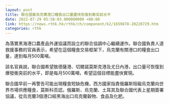```yaml
---
layout: post
title: 聯合國冀烏克蘭港口糧食出口量盡快恢復到衝突前水平
date: 2022-07-29 05:58:03.000000000 +08:00
link: https://news.rthk.hk/rthk/ch/component/k2/1659878-20220729.htm
categories: rthk
---
```


為落實黑海港口農產品外運協議而設立的聯合協調中心繼續運作。聯合國負責人道救援事務的官員表示，希望在這個糧食交易框架下，烏克蘭有關港口的糧食出口量，達到每月500萬噸。

該名官員說，聯合國希望敖德薩港、切爾諾莫斯克港及尤日內港，出口量可恢復到爆發衝突前的水平，即是每月500萬噸，希望這個目標能盡快實現。

聯合國早前一再警告可能出現糧食短缺危機，西方國家指責俄羅斯阻礙烏克蘭向世界市場供應糧食，莫斯科否認。俄羅斯、烏克蘭、土耳其及聯合國代表上星期簽署協議，從烏克蘭3個港口經黑海出口烏克蘭穀物、食品及化肥。
